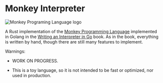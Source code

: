 # Monkey Interpreter

![Monkey Programing Language logo](https://github.com/CASALS-Joaquim/interpreter/raw/main/ressources/logo.pngg)

A Rust implementation of the [Monkey Programming Language](https://monkeylang.org) implemented in Golang in the [Writing an Interpreter in Go](https://interpreterbook.com) book.
As in the book, everything is written by hand, though there are still many features to implement.

Warnings:

  - WORK ON PROGRESS.

  - This is a toy language, so it is not intended to be fast or optimized, nor used in production.
